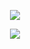 <p align="center">
  <img src="https://capsule-render.vercel.app/api?type=waving&color=gradient&text=Welcome&height=100&section=header"/>
</p>
<p align="center">
  <img src="https://capsule-render.vercel.app/api?type=wave&color=auto&height=300&section=header&text=capsule%20render&fontSize=90"/>
</p>
